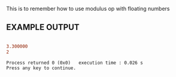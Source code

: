 This is to remember how to use modulus op with floating numbers 

EXAMPLE OUTPUT
------------------------------------------------------------------------
```diff

3.300000
2

Process returned 0 (0x0)   execution time : 0.026 s
Press any key to continue.
